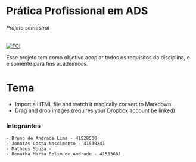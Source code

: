 # Prática Profissional em ADS
###### Projeto semestral

[![FCI](https://goo.gl/xTSvtv)]()

Esse projeto tem como objetivo acoplar todos os requisitos da disciplina, e é somente para fins academicos.

# Tema

  - Import a HTML file and watch it magically convert to Markdown
  - Drag and drop images (requires your Dropbox account be linked)

### Integrantes

    - Bruno de Andrade Lima - 41528530
    - Jonatas Costa Nascimento - 41530241
    - Matheus Souza -
    - Renatha Maria Rolim de Andrade - 41583681
